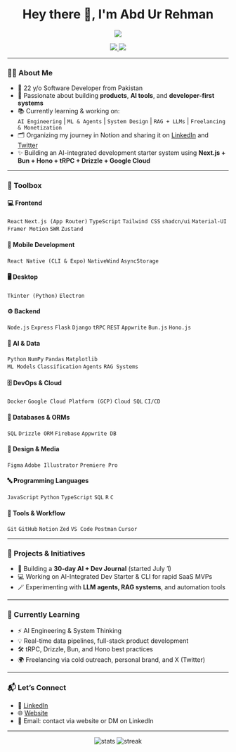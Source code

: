 <h1 align="center">Hey there 👋, I'm Abd Ur Rehman</h1>

<p align="center">
  <img src="https://readme-typing-svg.herokuapp.com?font=Fira+Code&weight=500&pause=1000&color=00BFFF&center=true&vCenter=true&width=600&lines=Software+Developer+%7C+Builder+%7C+Learner;Crafting+Digital+Experiences+%F0%9F%92%BB;AI+%2B+Full-Stack+%2B+Cloud+Enthusiast+%E2%9C%A8" />
</p>

<p align="center">
  <a href="https://knuggets.tech/" target="_blank">
    <img src="https://img.shields.io/badge/Portfolio-Knuggets.tech-00bfff?style=for-the-badge&logo=google-chrome&logoColor=white" />
  </a>
  <a href="https://www.linkedin.com/in/abd-ur-rehman-khan-555a50247/" target="_blank">
    <img src="https://img.shields.io/badge/LinkedIn-Connect-blue?style=for-the-badge&logo=linkedin" />
  </a>
</p>

---

### 👨‍💻 About Me

- 🧠 22 y/o Software Developer from Pakistan  
- 🚀 Passionate about building **products**, **AI tools**, and **developer-first systems**
- 📚 Currently learning & working on:  
  `AI Engineering` | `ML & Agents` | `System Design` | `RAG + LLMs` | `Freelancing & Monetization`
- 🗂️ Organizing my journey in Notion and sharing it on [LinkedIn](https://www.linkedin.com/in/abd-ur-rehman-khan-555a50247/) and [Twitter](https://twitter.com/DurraniKnuggets)
- ✨ Building an AI-integrated development starter system using **Next.js + Bun + Hono + tRPC + Drizzle + Google Cloud**

---

### 🧰 Toolbox

#### 💻 Frontend  
`React` `Next.js (App Router)` `TypeScript` `Tailwind CSS` `shadcn/ui` `Material-UI` `Framer Motion` `SWR` `Zustand`

#### 📱 Mobile Development  
`React Native (CLI & Expo)` `NativeWind` `AsyncStorage`

#### 🖥️ Desktop  
`Tkinter (Python)` `Electron`

#### ⚙️ Backend  
`Node.js` `Express` `Flask` `Django` `tRPC` `REST` `Appwrite` `Bun.js` `Hono.js`

#### 🧠 AI & Data  
`Python` `NumPy` `Pandas` `Matplotlib`  
`ML Models` `Classification` `Agents` `RAG Systems`

#### 🗄️ DevOps & Cloud  
`Docker` `Google Cloud Platform (GCP)` `Cloud SQL` `CI/CD`

#### 🧠 Databases & ORMs  
`SQL` `Drizzle ORM` `Firebase` `Appwrite DB`

#### 🎨 Design & Media  
`Figma` `Adobe Illustrator` `Premiere Pro`

#### 🔤 Programming Languages  
`JavaScript` `Python` `TypeScript` `SQL` `R` `C`

#### 🔧 Tools & Workflow  
`Git` `GitHub` `Notion` `Zed` `VS Code` `Postman` `Cursor`

---

### 🚀 Projects & Initiatives

- 🧠 Building a **30-day AI + Dev Journal** (started July 1)  
- 💻 Working on AI-Integrated Dev Starter & CLI for rapid SaaS MVPs  
- 🪄 Experimenting with **LLM agents, RAG systems**, and automation tools  

---

### 🌱 Currently Learning

- ⚡ AI Engineering & System Thinking  
- 💡 Real-time data pipelines, full-stack product development  
- 🛠️ tRPC, Drizzle, Bun, and Hono best practices  
- 🌍 Freelancing via cold outreach, personal brand, and X (Twitter)  

---

### 📬 Let’s Connect

- 💼 [LinkedIn](https://www.linkedin.com/in/abd-ur-rehman-khan-555a50247/)
- 🌐 [Website](https://knuggets.tech/)
- 📮 Email: contact via website or DM on LinkedIn

---

<p align="center">
  <img src="https://github-readme-stats.vercel.app/api?username=by-durrani&show_icons=true&theme=radical&hide=issues&hide_border=true" alt="stats" />
  <img src="https://github-readme-streak-stats.herokuapp.com/?user=by-durrani&theme=radical&hide_border=true" alt="streak" />
</p>
